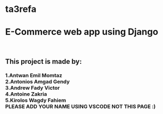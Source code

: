# ta3refa
<h1>E-Commerce web app using Django </h1>  </br>
<h2> This project is made by: </br> <h3>
1.Antwan Emil Momtaz   </br>
2.Antonios Amgad Gendy </br>
3.Andrew Fady Victor  </br>
4.Antoine Zakria </br>
5.Kirolos Wagdy Fahiem  </br>
PLEASE ADD YOUR NAME USING VSCODE NOT THIS PAGE :)
